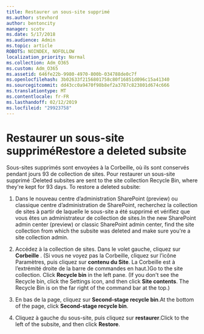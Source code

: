 ```yaml
---
title: Restaurer un sous-site supprimé
ms.author: stevhord
author: bentoncity
manager: scotv
ms.date: 5/17/2018
ms.audience: Admin
ms.topic: article
ROBOTS: NOINDEX, NOFOLLOW
localization_priority: Normal
ms.collection: Adm_O365
ms.custom: Adm_O365
ms.assetid: 646fe22b-9980-4970-800b-034788de0c7f
ms.openlocfilehash: 3b02633f2156801758c80f16851d096c15a41340
ms.sourcegitcommit: dd43cc0a9470f98b8ef2a3787c823801d674c666
ms.translationtype: MT
ms.contentlocale: fr-FR
ms.lasthandoff: 02/12/2019
ms.locfileid: "29923758"
---
```

# <a name="restore-a-deleted-subsite"></a><span data-ttu-id="2dfb5-102">Restaurer un sous-site supprimé</span><span class="sxs-lookup"><span data-stu-id="2dfb5-102">Restore a deleted subsite</span></span>

<span data-ttu-id="2dfb5-p101">Sous-sites supprimés sont envoyées à la Corbeille, où ils sont conservés pendant jours 93 de collection de sites. Pour restaurer un sous-site supprimé :</span><span class="sxs-lookup"><span data-stu-id="2dfb5-p101">Deleted subsites are sent to the site collection Recycle Bin, where they're kept for 93 days. To restore a deleted subsite:</span></span>
  
1. <span data-ttu-id="2dfb5-105">Dans le nouveau centre d’administration SharePoint (preview) ou classique centre d’administration de SharePoint, recherchez la collection de sites à partir de laquelle le sous-site a été supprimé et vérifiez que vous êtes un administrateur de collection de sites.</span><span class="sxs-lookup"><span data-stu-id="2dfb5-105">In the new SharePoint admin center (preview) or classic SharePoint admin center, find the site collection from which the subsite was deleted and make sure you're a site collection admin.</span></span> 
    
2. <span data-ttu-id="2dfb5-p102">Accédez à la collection de sites. Dans le volet gauche, cliquez sur **Corbeille** . (Si vous ne voyez pas la Corbeille, cliquez sur l’icône Paramètres, puis cliquez sur **contenu du Site**. La Corbeille est à l’extrémité droite de la barre de commandes en haut.)</span><span class="sxs-lookup"><span data-stu-id="2dfb5-p102">Go to the site collection. Click **Recycle bin** in the left pane. (If you don't see the Recycle bin, click the Settings icon, and then click **Site contents**. The Recycle Bin is on the far right of the command bar at the top.)</span></span>
    
3. <span data-ttu-id="2dfb5-110">En bas de la page, cliquez sur **Second-stage recycle bin**.</span><span class="sxs-lookup"><span data-stu-id="2dfb5-110">At the bottom of the page, click **Second-stage recycle bin**.</span></span>
    
4. <span data-ttu-id="2dfb5-111">Cliquez à gauche du sous-site, puis cliquez sur **restaurer**.</span><span class="sxs-lookup"><span data-stu-id="2dfb5-111">Click to the left of the subsite, and then click **Restore**.</span></span>
    

